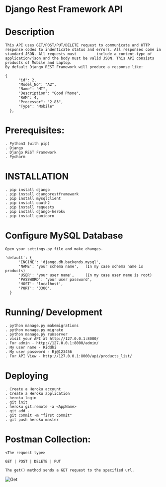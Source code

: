 # Django Rest Framework API

# Description
    This API uses GET/POST/PUT/DELETE request to communicate and HTTP response codes to indenticate status and errors. All responses come in standard JSON. All requests must         include a content-type of application/json and the body must be valid JSON. This API consists products of Mobile and Laptop.
    By default Django REST Framework will produce a response like:

    {
          "id": 2,
          "Model_No": "A2",
          "Name": "MI",
          "Description": "Good Phone",
          "RAM": 4,
          "Processor": "2.83",
          "Type": "Mobile"
      },

# Prerequisites:

    . Python3 (with pip)
    . Django
    . Django REST Framework
    . Pycharm
  
  
# INSTALLATION

    . pip install django
    . pip install djangorestframework
    . pip install mysqlclient
    . pip install oauth2
    . pip install requests
    . pip install django-heroku
    . pip install gunicorn
  
# Configure MySQL Database
  
    Open your settings.py file and make changes.

    'default': {
          'ENGINE': 'django.db.backends.mysql',
          'NAME': 'your schema name',   (In my case schema name is products)
          'USER': 'your user name',     (In my case user name is root)
          'PASSWORD': 'your user password',
          'HOST': 'localhost',
          'PORT': '3306',
      }

# Running/ Development
  
    . python manage.py makemigrations
    . python manage.py migrate
    . python manage.py runserver
    . visit your API at http://127.0.0.1:8000/
    . For admin - http://127.0.0.1:8000/admin/
    . My user name - Riddhi
    . My user password - Rj@123456
    . For API View - http://127.0.0.1:8000/api/products_list/
  
# Deploying
  
    . Create a Heroku account
    . Create a Heroku application
    . heroku login
    . git init
    . heroku git:remote -a <AppName>
    . git add .
    . git commit -m "first commit"
    . git push heroku master


# Postman Collection:

    <The request type>

    GET | POST | DELETE | PUT    
  
    The get() method sends a GET request to the specified url.
 ![Get ](https://user-images.githubusercontent.com/69605346/96024279-25035200-0e71-11eb-9eae-c5429d72baf7.png)


